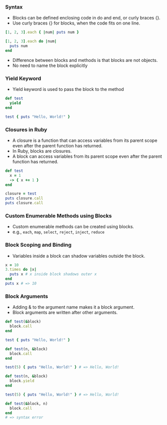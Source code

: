 ### Syntax
- Blocks can be defined enclosing code in do and end, or curly braces {}.
- Use curly braces {} for blocks, when the code fits on one line.
```ruby
[1, 2, 3].each { |num| puts num }

[1, 2, 3].each do |num|
  puts num
end
```

- Difference between blocks and methods is that blocks are not objects.
- No need to name the block explicitly

### Yield Keyword
- Yield keyword is used to pass the block to the method
```ruby
def test
  yield
end

test { puts "Hello, World!" }
```

### Closures in Ruby
- A closure is a function that can access variables from its parent scope even after the parent function has returned.
- In Ruby, blocks are closures.
- A block can access variables from its parent scope even after the parent function has returned.
```ruby
def test
  x = 1
  -> { x += 1 }
end

closure = test
puts closure.call
puts closure.call
```

### Custom Enumerable Methods using Blocks
- Custom enumerable methods can be created using blocks.
- e.g., `each`, `map`, `select`, `reject`, `inject`, `reduce`

### Block Scoping and Binding
- Variables inside a block can shadow variables outside the block.
```ruby
x = 10
3.times do |x|
  puts x # x inside block shadows outer x
end
puts x # => 10
```

### Block Arguments
- Adding & to the argument name makes it a block argument.
- Block arguments are written after other arguments.
```ruby
def test(&block)
  block.call
end

test { puts "Hello, World!" }
```

```ruby
def test(n, &block)
  block.call
end

test(5) { puts "Hello, World!" } # => Hello, World!
```

```ruby
def test(n, &block)
  block.yield
end

test(5) { puts "Hello, World!" } # => Hello, World!
```

```ruby
def test(&block, n)
  block.call
end 
# => syntax error
```
